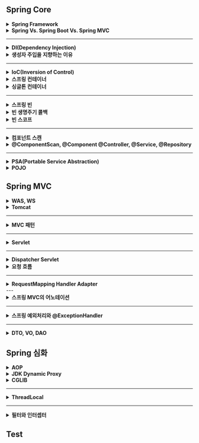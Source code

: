 ## Spring Core

<details>
    <summary><b>Spring Framework</b></summary>

## 정리
### 스프링 프레임워크란?
- 자바 엔터프라이즈 개발을 편하게 해주는 경량급 오픈소스 애플리케이션 프레임워크
### 특징
- 프레임워크 
  - 응용 프로그램이나 소프트웨어 솔루션 개발을 수월하기 위해 구조, 틀이 제공된 소프트웨어 환경
- 애플리케이션 프레임워크
  - 특정 계층이나 기술, 업무 분야에 국한되지 않고 애플리케이션 전 영역을 포괄하는 범용적인 프레임워크
  - 애플리케이션 개발을 편하게 해준다.
- 경량급
  - 실제 스프링의 코드가 작은 규모로 되어있다는 뜻이 아니라 개발 환경이나 서버 환경이 더 가볍다는 의미이다.
  - EJB 는 WAS 를 이용하여 개발환경을 갖추는데 비용이 컸지만, Spring 은 톰캣이나 제티 등 가벼운 서버 환경에서도 동작한다.
    - 개발 과정이 더 편리해지고 생산성과 품질면에서 유리하다.
- 자바 엔터프라이즈 개발이 편하다.
  - 로우 레벨을 신경쓰지 않고 비즈니스 로직만 구현하는데 집중할 수 있다.
- 오픈 소스
  - 유연한 개발을 통해 버그와 문제점이 빠르게 발견된다.
  - 하지만 개발이 계속 될 것이라는 보장이 없다.
- POJO 기반
  - POJO(Plain Old Java Object) 기반으로 특정한 기술과 환경에 종속되지 않는 코드를 만들고 쉬운 개발을 보장해준다.
  - AOP, DI, PSA
## 예상 질문

## 참조
- https://incheol-jung.gitbook.io/docs/study/tobys-spring/undefined/8
</details>

<details>
    <summary><b>Spring Vs. Spring Boot Vs. Spring MVC</b></summary>

## 정리
### Spring
- 애플리케이션 개발을 편하게 해준는 자바의 프레임워크로 IoC 와 DI 를 통해 느슨한 결합을 유지할 수 있게 합니다.
### Spring Boot
- 스프링 프레임워크의 모듈로 설정 과정을 최소화 하도록 돕습니다. 
- 특징
  - 자동 설정
  - 내장 서버 제공 (톰캣, 제티)
  - in-memory DB 제공(H2)
  - 의존성의 버전 관리 (starter)
  - boilerplate code 빈도 낮춤
### Spring MVC
- 웹 애플리케이션 개발을 위한 MVC 프레임워크로 HTTP 기반입니다.
- 특징
  - MVC 패턴
  - 웹 애플리케이션을 위한 설정이 되어있음
## 예상 질문

## 참조
- https://www.javatpoint.com/spring-vs-spring-boot-vs-spring-mvc
</details>

---

<details>
    <summary><b>DI(Dependency Injection)</b></summary>

## 정리
### DI 란?
- 외부에서 두 객체 간의 관계를 결정해주는 디자인 패턴
- 인터페이스를 사이에 둬서 클래스 레벨에서 의존관계가 고정되지 않도록 하고 런타임 시에 관계를 동적으로 주입하여 유연성을 높이고 결합도를 낮출 수 있다.
### 생성자 주입
- 생성자를 통해 의존관계를 주입하는 방식
- 생성자의 호출 시점에 1회 호출되는 것이 보장된다.
### Setter 주입
- Setter 를 통해 의존 관계를 주입하는 방법
- 주입받는 객체가 변경될 가능성이 있는 경우에 사용
### 필드 주입
- 필드에 바로 의존 관계를 주입하는 방법
- 외부에서 접근이 불가능해서 테스트 코드 작성에 어려움이 존재한다.
- DI 프레임워크가 강제된다.
## 예상 질문

## 참조
- https://mangkyu.tistory.com/150
</details>

<details>
    <summary><b>생성자 주입을 지향하는 이유</b></summary>

## 정리
- 객체의 불변성 확보
- 테스트 코드 작성 용이
- final 키워드 작성
- 스프링에 비침투적인 코드 작성
- 순환 참조 에러 방지
## 예상 질문

## 참조
- https://mangkyu.tistory.com/125
</details>

---

<details>
    <summary><b>IoC(Inversion of Control)</b></summary>

## 정리
### IoC 란?
- 객체의 생성과 의존 관계 설정 등의 제어권을 넘기는 것을 의미한다. 애플리케이션 코드가 아니라 IoC 컨테이너에 의해 제어된다.
## 예상 질문

## 참조

</details>

<details>
    <summary><b>스프링 컨테이너</b></summary>

## 정리
### 스프링 컨테이너 (IoC 컨테이너)란?
![spring_container](images/spring_container.png)
- 스프링에서 IoC 를 담당하는 컨테이너로, 객체의 생명주기를 관리한다.
- 빈 팩토리: 오브젝트의 생성과 오브젝트 사이의 런타임 관계를 설정하는 DI 관점으로 볼 때의 컨테이너
- 애플리케이션 컨텍스트: DI 를 위한 여러 컨테이너 기능을 추가한 것
  - 빈 사이에 이벤트를 발생시키고 이를 전달받는 기능
  - 국제화가 지원되는 텍스트 메시지를 관리하는 기능
  - 리스너로 등록된 빈에게 이벤트 발생을 알려주는 기능
- 빈을 등록, 생성, 등록, 반환하는 역할을 수행한다.
## 예상 질문

## 참조
- https://dev-coco.tistory.com/80
</details>

<details>
    <summary><b>싱글톤 컨테이너</b></summary>

## 정리
### 싱글톤이란?
- 하나의 클래스에 하나의 인스턴스만 존재하는 것
- 적합한 객체
  - 상태가 없는 공유 객체
  - 읽기 전용 객체
- 장점
  - 불푤요한 메모리 누수를 방지
  - 클래스 간에 데이터 공유가 쉽다.
- 단점
  - 테스트 하기가 힘들다.
  - 서버 환경에서 싱글톤을 보장할 수 없다. (JVM 이 분산되어 설치된 경우)
  - 의존 관계 상으로 클라이언트가 구체 클래스에 의존하게 된다.(DIP 위반)
### 자바 싱글톤과 스프링 싱글톤
- 스프링에서는 객체들을 싱글톤으로 관리한다. 이 객체들을 빈이라고 한다.
- 객체의 생명주기를 위임함으로써 자바 싱글톤의 단점을 극복할 수 있다.
### 싱글톤 컨테이너
- 스프링에서 싱글톤 형태의 오브젝트를 만들고 관리하는 기능을 수행한다.
- 싱글톤 레지스트리라고도 한다.
## 예상 질문

## 참조
- https://tecoble.techcourse.co.kr/post/2020-11-07-singleton/
- https://mangkyu.tistory.com/153
- https://catsbi.oopy.io/6c4846a1-130d-4aba-94ea-e630cc15056d
</details>

---

<details>
    <summary><b>스프링 빈</b></summary>

## 정리
### 스프링 빈이란?
- 컨테이너 안에 들어있는 객체
- 스프링 컨테이너에 의해 관리되는 자바 객체(POJO)
### 등록
- Component Scan
  - `@Component` 를 명시하여 빈을 추가한다. (이외에도 `@Controller`, `@Service`... 등등)
  - 개발자가 직접 컨트롤이 가능한 클래스들의 경우
  - 클래스 또는 인터페이스에 붙임
- `@Bean`
  - `@Configuration` 이 달린 클래스에서 빈으로 등록하면 된다.
  - 개발자가 컨토롤이 불가능한 외부 라이브러리들을 Bean 으로 등록할 경우
  - 메서드 또는 어노테이션에 붙임
- xml 등록
### Bean Lite Mode
- 다음과 같이 빈을 등록할 수 있다.
```java
@Configuration
public class AppConfig {

    @Bean
    public MemberService memberService() {
        return new MemberServiceImpl(memberRepository());
    }

    @Bean
    public OrderService orderService() {
        return new OrderServiceImpl(memberRepository(), discountPolicy());
    }

    @Bean
    public MemberRepository memberRepository() {
        return new MemoryMemberRepository();
    }
}
```
- 위와 같이 등록한 경우 memberService 와 orderService 에서 각각 다른 MemoryMemberRepository 인스턴스를 사용한다고 생각할 수 있다.
- 스프링에서는 CGLIB 를 통해 바이트코드를 조작하여 인스턴스가 있으면 해당 인스턴스를 사용하고 없으면 인스턴스를 생성하는 방식으로 동작한다.
- 이때 `@Configuration` 대신 `@Component` 를 사용하면 Bean Lite Mode 로 동작하는데
  - Bean Lite Mode 는 CGLIB 를 이용하여 바이트 코드 조작을 하지 않는 방식을 의미한다.
  - 싱글톤을 보장하지 않는다.
## 예상 질문
- 스프링 빈(싱글톤 스코프)는 Thread-safe 한가?
  - 싱글톤 레지스트리를 통해 private 생성자, static 변수 등의 코드 없이 비즈니스 로직에 집중하고 테스트 코드에 용이한 싱글톤 객체를 제공하는 것뿐지지, 동기화 문제는 개발자가 처리해야 한다.
## 참조
- https://steady-coding.tistory.com/594
</details>

<details>
    <summary><b>빈 생명주기 콜백</b></summary>

## 정리
### Singleton 생명주기
1. 스프링 컨테이너 생성
2. 스프링 빈 생성
3. 의존 관계 주입
4. 초기화 콜백
5. 사용
6. 소멸전 콜백
7. 스프링 종료
### Prototype 생명주기
1. 스프링 컨테이너 생성
2. 스프링 빈 생성
3. 의존 관계 주입
4. 초기화 콜백
5. 사용
6. GC 에 의해 수거
## 예상 질문

## 참조

</details>

<details>
    <summary><b>빈 스코프</b></summary>

## 정리
### Singleton 빈
- 스프링 컨테이너에서 한번만 생성되며, 컨테이너가 사라질 때 제거된다.
- 스코프가 명시되지 않으면 싱글톤 빈이다.
- `@Scope("singletone")`
- 적합한 객체
  - 사용할 때마다 상태가 달라져야 하는 객체
  - 쓰기가 가능한 상태가 있는 객체
### Prototype 빈
- DI 가 발생할 때마다 새로운 객체가 생성되어 주입된다.
- 빈 소멸에 스프링 컨테이너가 관여하지 않고 GC 에 의해 빈이 제거된다.
- `@Scope("prototype")`
- 적합한 객체
  - 상태가 없는 공유 객체
  - 읽기 전용으로만 상태를 가진 객체
  - 쓰기가 가능한 상태를 지니면서 사용 빈도가 높은 객체(동기화 필요)
### 웹 스코프
- Spring MVC 를 사용할 경우 제공
- 웹 환경에서만 동작하는 스코프
  - 특정 주기가 끝날 때까지 관리한다.
#### 종류
- Request
  - HTTP 요청 하나가 들어오고 나갈 때까지 유지되는 스코프
  - 각각의 HTTP 요청마다 별도의 빈 인스턴스가 생성되고 관리된다.
- Session
  - HTTP Session 과 동일한 생명 주기를 가지는 스코프
- Application
  - 서블릿 컨텍스트와 동일한 생명 주기를 가지는 스코프
- WebSocket
  - 웹 소켓과 동일한 생명 주기를 가지는 스코프
## 예상 질문

## 참조

</details>

---

<details>
    <summary><b>컴포넌트 스캔</b></summary>

## 정리
### 컴포넌트 스캔이란?
- 빈으로 등록할 클래스들을 스프링 빈으로 등록해주는 과정
- `@Component` 를 가진 클래스가 대상
### 특징
- 빈 이름
  - 가장 앞 문자를 소문자로 바꾼 것이 빈 이름이 된다.
  - MemberService -> memberService
  - 수동 지정: `@Component("name")`
- 컴포넌트 스캔 범위: `@ComponentScan` 이 있는 파일의 패키지 아래를 찾는다.
  - basePackages, basePackageClasses 로 지정 가능
- 주의할 점
  - 하나의 인터페이스에 여러 구현체가 있을 때, 하나의 구현체에만 @Component 를 붙여야 충돌을 피할 수 있다.
    - 만약 여러 곳에 @Component 를 붙인다면, @Qualifier, @Primary 등을 이용해 충돌을 해결할 수 있다.
## 예상 질문

## 참조
- https://velog.io/@neity16/Spring-%ED%95%B5%EC%8B%AC-%EC%9B%90%EB%A6%AC-%EA%B8%B0%EB%B3%B8%ED%8E%B8-6-%EC%BB%B4%ED%8F%AC%EB%84%8C%ED%8A%B8-%EC%8A%A4%EC%BA%94Component-Scan-DI
</details>

<details>
    <summary><b>@ComponentScan, @Component @Controller, @Service, @Repository</b></summary>

## 정리
### @ComponentScan
- 해당 어노테이션이 있는 패키지를 기준으로 스캔 작업이 일어난다.
- stereotype 어노테이션들이 붙은 클래스들을 찾아 컨테이너에 등록한다.
- stereotype 을 여러 개로 나눈 이유는 가독성과 다른 처리를 위함이다.(`@Repository` 의 `DataAccessExection` 처리)
### @Component
- 스프링 빈으로 등록하기 위해 표시하는 기본 어노테이션
### @Configuration
- 빈 등록 클래스인 것을 나타내는 어노테이션
### @Controller
- Web MVC 에서 자주 사용하는 어노테이션으로 Controller 를 명시하기 위해 사용한다.
- vs `@RestController`
  - `@RestController` 는 Restful 서비스를 제공하기 위해 `@Controller` 를 확장한 개념이다.
  - `@Controller` 에 `@ResponseBody` 를 추가한 것이다.
  - View 를 통해 출력되지 않고 데이터 타입에 따라 MessageConverter 를 통해 변환이 된다.
### @Service
- 서비스 레이어라는 것을 표시하기 위한 어노테이션
### @Repository
- Repository 레이어라는 것을 표시하는 레이어
- DAO 메서드에서 발생하는 Unchecked Exception 를 `DataAccessException` 로 변환하는 역할 수행
## 예상 질문

## 참조

</details>

---

<details>
    <summary><b>PSA(Portable Service Abstraction)</b></summary>

## 정리
### PSA 란?
- 추상화 계층을 통해 기반 로직을 숨겨 개발자에게 편의성을 제공해주는 것
- 내부 구현과 관계 없이 외부에서 접근할 수 있는 구조이다.
  - POJO 원칙을 따른 Spring 의 기능으로, Spring 에서 사용하는 라이브러리들은 PSA 를 지켜야 한다.
### Spring Web MVC
- HttpServlet 을 상속받아 서블릿을 작성하는 부분을 추상화하였다.
#### 편의성 제공
- `@Controller` 어노테이션을 통해 요청을 매핑하는 컨트롤러로 역할을 부여할 수 있다.
- `@GetMapping` 과 `@PostMapping` 을 통해 요청을 매핑할 수 있다.
- 어노테이션을 통해 doPost(), doGet() 메서드를 구현하는 작업을 하지 않아도 된다.
> 서블릿 사용
```java
   public class FooServlet extends HttpServlet {
    
       // GET
       @Override
       protected void doGet(HttpServletRequest req, HttpServletResponse resp) throws ServletException, IOException {
           super.doGet(req, resp);
       }
   	
       // POST
       @Override
       protected void doPost(HttpServletRequest req, HttpServletResponse resp) throws ServletException, IOException {
           super.doPost(req, resp);
       }
   }
 ```
> 어노테이션 사용
```java
 @Controller
 class FooController {
 
   @GetMapping("/foo/new")
   public String createFoo(Map<String, Object> model) {
       // do something
   }
   
   @PostMapping("/bar/new")
   public String createBar(@Valid Bar bar, BindingResult result) {
       // do something
   }
 
 }
 ```
#### Portable
- 서블릿 기반에서 reactive 기반으로의 변경이 용이하다.
- 서블릿을 사용하는 코드에서 일부 코드만 바꿔주면 webflux 코드로 사용할 수 있다.
- 또한, WAS 또한 Tomcat 이 아닌 netty 로 변경하는 등 기존 코드를 변경하지 않고 기술 스택을 변경할 수 있다.
### Spring Transaction
#### 편의성 제공
- 다음과 같이 복잡한 트랜잭션 설정 코드를 작성하지 않고 `@Transactional` 을 통해 편리하게 트랜잭션 처리를 할 수 있다.
> [Oracle 페이지 예제](https://docs.oracle.com/javase/tutorial/jdbc/basics/transactions.html)
```java
public class Foo { 
  public void updateCoffeeSales(HashMap<String, Integer> salesForWeek) throws SQLException {
    String updateString =
            "update COFFEES set SALES = ? where COF_NAME = ?";
    String updateStatement =
            "update COFFEES set TOTAL = TOTAL + ? where COF_NAME = ?";

    try (PreparedStatement updateSales = con.prepareStatement(updateString);
         PreparedStatement updateTotal = con.prepareStatement(updateStatement))

    {
      con.setAutoCommit(false);
      for (Map.Entry<String, Integer> e : salesForWeek.entrySet()) {
        updateSales.setInt(1, e.getValue().intValue());
        updateSales.setString(2, e.getKey());
        updateSales.executeUpdate();

        updateTotal.setInt(1, e.getValue().intValue());
        updateTotal.setString(2, e.getKey());
        updateTotal.executeUpdate();
        con.commit();
      }
    } catch (SQLException e) {
      JDBCTutorialUtilities.printSQLException(e);
      if (con != null) {
        try {
          System.err.print("Transaction is being rolled back");
          con.rollback();
        } catch (SQLException excep) {
          JDBCTutorialUtilities.printSQLException(excep);
        }
      }
    }
  }
}
```
#### Portable
- JDBC 를 사용하는 `DatasourceTransactionManager`, JPA 를 사용하는 `JpaTransactionManager`, Hibernate 를 사용하는 `HibernateTransactionManager` 등 구현체를 유연하게 바꿀 수 있다.
#### Spring Cache
- `@Cacheable` 를 통해 추상화할 수 있다. 
- JCacheManager, ConcurrentMapCacheManager, EhCacheCacheManager 등 구현체를 바꿔도 정상적으로 동작한다.
## 예상 질문

## 참조
- https://dev-coco.tistory.com/83
- https://www.youtube.com/watch?v=P3vzrqADl8I
</details>

<details>
    <summary><b>POJO</b></summary>

## 정리
### POJO 란?
- Plain Old Java Object 의 약자로 특정 기술(프레임워크, 라이브러리 등) 에 종속적이지 않은 객체를 의미한다.
### 왜 필요한가?
- Spring 이전에 많이 쓰이던 EJB 는 클래스 코드가 EJB 에 지나치게 종속적이라는 문제가 존재했다.
- 이를 해결하기 위해 즉, 특정 기술에 지나치게 의존적이게 되는 현상을 방지하기 위해 POJO 라는 개념이 나오게 되었다.
### 조건
- 특정 규약에 종속되지 않아야 한다.
  - Java 에서 제공하는 API 외에는 종속되는게 없어야 함
- 특정 환경에 종속되지 않아야 한다.
  - 특정 기업의 프레임워크나 서버에서만 동작 가능한 코드로 작성하면 안된다.
- 객체지향적 원리에 충실해야 한다.
  - 단일 책임 원칙을 지켜야 한다.
### 장점
- 장점
  - 테스트하기 편하다.
  - 로우 레벨과 분리되기 때문에 비즈니스 로직에만 집중할 수 있게 된다.
### 특징
- POJO 클래스는 public 이어야 한다.
- 필드의 접근제어자에 대해 제한이 없다.
### vs Java Bean 
- 자바 빈은 제약 사항이 좀 더 많은 POJO 이다.
- 제약 사항
  - Serializable 을 구현해야 한다.
  - 필드의 접근 지정자는 private 이어야 한다.
  - 기본 생성자를 만들어야 한다.
  - getter, setter 이름을 getX, setX 형태로 해야 한다.(boolean 의 경우 isX 가능)
- Java Bean trade-off
  - 가변성
    - setter 로 인해 동시성이나 일관성 이슈가 있다.
  - Boilerplate
    - getter 와 setter 를 통해 코드가 난잡해짐
## 예상 질문

## 참조
- https://mangkyu.tistory.com/281
- https://www.nowwatersblog.com/springboot/springstudy/POJO
- https://www.baeldung.com/java-pojo-class
</details>

## Spring MVC

<details>
    <summary><b>WAS, WS</b></summary>

## 정리
### WAS 란?
- 특정 로직을 처리하는 동적인 컨텐츠를 제공하는 서버 (정적인 컨텐츠도 제공할 수 있다.)
- 예시로는 Tomcat, JBoss, Jeus 등이 존재한다.
### Web Server 란?
- 정적인 컨텐츠를 제공하는 서비스
- 예시로는 Apache, Nginx 등이 존재한다.
### WAS 로 정적인 컨텐츠를 제공하지 않는 이유?
- WAS 는 로직을 처리하는데 집중해야 한다.
- 기능을 분리하여 서버 부하를 방지해야 한다.
- 동적인 컨텐츠가 지연되면 정적 컨텐츠의 제공에도 영향을 받을 수 있다.
- 
## 예상 질문

## 참조
- https://yozm.wishket.com/magazine/detail/1780/
</details>

<details>
    <summary><b>Tomcat</b></summary>

## 정리
### Tomcat 이란?
- WAS 로서 Java EE 기반으로 만들어져 JSP 와 Servlet 을 구동하기 위한 서블릿 컨테이너 역할을 수행한다.
### Apache 
- Web Server 로 정적인 웹페이지를 응답한다.
### Apache Tomcat
- 아파치의 일부 기능을 가져온 톰캣이다.
- 정적인 웹 페이지는 아파치만 사용하고, 동적인 웹페이즈는 톰캣도 같이 이용한다.
## 예상 질문

## 참조

</details>

---

<details>
    <summary><b>MVC 패턴</b></summary>

## 정리
### MVC 패턴이란?
- Model, View, Controller 로 애플리케이션을 구성하는 디자인 패턴이다.
![mvc_pattern](images/mvc_pattern.png)
### Model
- 뷰에 출력할 데이터를 담는다.
- 뷰가 필요한 데이터를 모델에 담기 때문에 뷰는 비즈니스 로직이나 데이터 접근을 몰라도 된다.
### View
- 레이아웃과 화면 처리
### Controller
- HTTP 요청을 받아 파라미터를 검증하고 비즈니스 로직을 수행한다.
- 뷰에 전달할 결과 데이터를 조회하여 모델에 담는다.
- Controller 에 비즈니스 로직을 담는 경우 코드가 너무 비대해져 Service 계층을 넣기도 한다.
### 장단점
- 장점
  - 기능 별로 코드를 분리하여, 가독성을 높이고 재사용성을 증가시킨다.
  - 구조가 단순하다.
- 단점 
  - 뷰와 모델의 완벽한 분리가 어렵고, 애플리케이션이 커질수록 코드가 복잡해지고 유지보수가 어렵다.
### JSP 웹 아키텍쳐
#### Model 1
- 뷰와 로직을 모두 JSP 페이지에서 처리
- 장점
  - 구조가 단순하여 개발 속도가 빠르다.
  - 진입 장벽이 낮다.
- 단점
  - 뷰와 로직이 섞이기 때문에 코드가 복잡해진다.
  - 백엔드와 프론트엔드의 분업이 어렵다.
  - 코드의 재사용성이 낮고 유지보수가 힘들다.
#### Model 2
- JSP 에서 출력만 처리
- 장점
  - 출력을 위한 뷰 코드가 로직 부분과 분리되어 코드가 깔끔해진다.
  - 뷰와 로직의 역할 분담이 수월해진다.
  - 기능에 따라 분리되므로 재사용성이나 유지보수가 좋아진다.
- 단점
  - 구조가 복잡해 개발 속도가 느리고 진입 장벽이 존재한다.
  - 구조 설계를 위한 많은 시간이 필요하다.
## 예상 질문

## 참조
- https://hsp1116.tistory.com/9
</details>

---

<details>
    <summary><b>Servlet</b></summary>

## 정리
### Servlet 이란?
- 클라이언트의 요청을 처리하고, 그 결과를 반환하는 Servlet 클래스의 구현 규칙을 지킨 자바 웹 프로그래밍 기술
### 특징
- 클라이언트의 요청에 대해 동적으로 작동하는 웹 애플리케이션 컴포넌트
- html 을 사용하여 요청에 응답한다.
- Java Thread 이용
- MVC 에서는 Controller 로 이용된다.
- HTTP 프로토콜 서비스를 지원하는 HttpServlet 클래스를 상속받는다.
- UDP 보다 처리 속도가 느리다.
- HTML 변경 시 Servlet 을 재컴파일해야한다.
- 한계점
  - 자바 코드로 HTML 을 작성하기 때문에 코드 작성이 어렵다.
  - 이를 보완하고자 템플릿 엔진이 나왔다.
  - 예) JSP, Thymeleaf, Freemarker
### 동작 방식
![Servlet](images/Servlet.png)
1. 클라이언트가 URL 을 입력하면 HTTP 요청이 서블릿 컨테이너로 전달된다.
2. 요청을 전달받은 서블릿 컨테이너는 HttpServletRequest, HttpServletResponse 객체를 생성한다.
3. web.xml 을 기반으로 사용자가 요청한 URL 에 해당하는 서블릿을 찾는다.
4. 해당 서블릿에서 service() 메서드를 호출하고 HTTP 메서드에 따라 doGet(), doPost() 메서드를 호출한다.
5. 응답이 끝나면 HttpServletRequest, HttpServletResponse 객체를 소멸시킨다.
#### Servlet 생명주기
![Servlet_Life_Cycle](images/Servlet_Life_Cycle.png)
### Servlet Container
- 서블릿을 관리해주는 컨테이너
- 클라이언트의 요청을 전달받아 응답을 할수있게 웹서버와 소켓 통신을 한다.
- 예시: 톰캣
  - 웹 서버와 통신하여 JSP 와 Servlet 이 작동하는 환경을 제공
#### 역할
- 웹서버와 통신 지원
  - 소켓을 생성하고 연결하는 것 등을 추상화시켜 비즈니스 로직에만 집중하게 해준다.
- 서블릿의 생명주기 관리
- 멀티쓰레드 지원 및 관리
  - 요청 하나 당 자바 쓰레드 하나를 생성하여 요청을 처리한다.
- 선언적인 보안 관리
  - 보안 관련 내용을 서블릿이나 자바 코드에 작성하지 않아도 된다.
  - 수정 사항이 생겨도 재컴파일을 하지 않아도 된다.
### JSP
- Java Server Page
- 자바 코드가 들어가있는 HTML 코드
- 웹 프로그래머가 소스 코드를 수정할 경우 디자인 부분을 건들지 않아도 되서 효율적
- HTML 작성을 깔끔하게 작성할 수 있고 동적으로 자바 코드를 넣을 수 있다.
- 서블릿은 데이터의 입력, 수정 등에 대한 제어를 JSP 에게 넘긴다.
#### 동작 방식
![Servlet_Operation](images/Servlet_Operation.png)
- 클라이언트가 JSP 파일을 요청하면 동적으로 데이터를 jsp 파일에 넣어 컨테이너에 전달한다.
- 컨테이너는 해당 JSP 파일을 java 파일로 변환한다.
- WAS 에 의해 JSP 파일은 서블릿 클래스 파일로 컴파일된다.
## 예상 질문

## 참조
- https://mangkyu.tistory.com/14
</details>

---

<details>
    <summary><b>Dispatcher Servlet</b></summary>

## 정리
### Front Controller 패턴
- 서블릿 하나로 클라이언트의 요청을 받는 패턴이다.
- 중복 코드가 없어지고 공통 처리를 할 수 있다.
- Spring MVC 에서는 Dispatcher Servlet 이 해당 역할을 수행한다.
### Dispatcher Servlet
- 표현 계층에서 HTTP 요청을 모두 받는 프론트 컨트롤러이다.
- 공통 작업은 DispatcherServlet 에서 처리하고 세부 작업은 해당 컨트롤러에 위임한다.
## 예상 질문

## 참조

</details>

<details>
    <summary><b>요청 흐름</b></summary>

## 정리
![DispatcherServlet](images/DispatcherServlet.png)
1. HTTP 요청이 들어온다.
2. 핸들러 매핑이 해당 요청을 처리할 컨트롤러를 조회한다.
3. 핸들러를 처리할 핸들러 어댑터를 조회한다.
4. 핸들러 어댑터를 통해 핸들러의 메서드를 실행한다.
5. ModelView 를 반환한다.
6. 뷰 이름을 viewResolver 에게 전달하고 해당하는 View 객체를 반환한다.
7. 뷰에게 모델을 전달한다.
8. HTTP 응답을 내보낸다.
## 예상 질문
- 하나의 컨트롤러로 여러 요청을 받을 수 있을까?
  - 해당 컨트롤러는 싱글턴으로 등록되어 여러 스레드의 요청이 들어와도 하나의 컨트롤러 객체를 공유하며 처리된다. 다만 상태를 가질 경우 Thread-safe 하지 않을 수 있다.
## 참조
- https://tecoble.techcourse.co.kr/post/2021-06-25-dispatcherservlet-part-1/
</details>

---

<details>
    <summary><b>RequestMapping Handler Adapter</b></summary>

## 정리
### @RequestMapping Handler Adapter 란?
- 어노테이션 기반 컨트롤러인 @RequestMapping 을 지원하는 핸들러 어댑터이다.
- HandlerAdapter 인터페이스를 확장하여 구현한 클래스 중 하나이다.
  - RequestMappingHandlerAdapter
  - HttpRequestHandlerAdapter: HttpRequestHandler 처리
  - SimpleControllerHandlerAdapter: Controller 인터페이스 처리
#### 동작 방식
![RequestMappingHandlerAdapter](images/RequestMappingHandlerAdapter.png)
1. 클라이언트의 요청에 따라 HandlerMapping 에서 핸들러를 가져온다. 가져온 핸들러를 통해 핸들러 어댑터를 결정한다.
```java
class DispatcherServlet {
	protected void doDispatch(HttpServletRequest request, HttpServletResponse response) throws Exception {
        // ...
      
		// Determine handler for the current request.
		mappedHandler = getHandler(processedRequest);
		if (mappedHandler == null) {
			noHandlerFound(processedRequest, response);
			return;
		}

		// Determine handler adapter for the current request.
		HandlerAdapter ha = getHandlerAdapter(mappedHandler.getHandler());
		
        // ...
	}
}
```
2. HandlerMethodArgumentResolver 에 의해 클라이언트의 요청에 있는 파라미터들을 객체로 변환한다.
3. 이 때의 핸들러 어댑터가 RequestMappingHandlerAdapter 로 해당 핸들러 어댑터의 handle() 메서드를 실행한다.
```java
class DispatcherServlet {
	protected void doDispatch(HttpServletRequest request, HttpServletResponse response) throws Exception {
        // ...

        // Actually invoke the handler.
        mv = ha.handle(processedRequest, response, mappedHandler.getHandler());
		
        // ...
	}
}
```
4. HandlerMethodReturnValuehandler 에서 응답 값을 변환하고 처리한다.
  - ModelAndView, json 등의 형태로 반환

## 예상 질문
- 
## 참조
- https://kmkunk.tistory.com/149
</details>
---

<details>
    <summary><b>스프링 MVC의 어노테이션</b></summary>

## 정리
### 종류
- @RequestMapping
  - URI 를 Controller 와 매핑할 때 사용
  - 공통 경로를 지정하기 위해 주로 사용
- @GetMapping, @PostMapping, @DeleteMapping, @PutMapping, @PatchMapping
  - HTTP 메서드를 설정함과 동시에 하위 url 설정
- @RequestParam
  - query string 의 값을 가져올 때 사용
  - 값을 변환할 때 등록한 컨버터나 PropertyEditor 에 의존
- @RequestPart
  - multipart/form-data 형태의 요청이 들어올 때 사용
  - HttpMessageConvertor 에 의전
    - Content-Type 헤더에 들어있는 값을 보고 판단
- @RequestBody
  - 클라이언트가 전송하는 Json 형태의 HTTP Body 를 Java 객체로 변환하는 역할 수행
  - MappingJackson2HttpMessageConverter 이용
    - 내부적으로 ObjectMapper 사용
  - 기본 생성자로 객체를 만들고, Getter 나 Setter 등의 메소드로 필드를 찾아 Reflection 으로 값을 설정
- @ModelAttribute
  - form 형태의 HTTP Body 와 요청 파라미터들을 생성자나 Setter 로 바인딩하기 위해 사용
  - 객체의 타입과 파라미터의 타입이 일치하는지 확인하는 작업을 추가로 실행한다.
    - 만약 검증을 통과하지 못하면 BindException 발생
  - 생성자로 값이 설정되고 생성자로 값이 설정되지 않는 필드는 Setter 로 설정
- @RequestHeader
  - HTTP Header 의 정보를 꺼낼 때 사용
- @PathVariable
  - path variable 값을 가져올 때 사용
## 예상 질문
- 
## 참조
- https://devlog-wjdrbs96.tistory.com/401
- https://mangkyu.tistory.com/72
</details>

---

<details>
    <summary><b>스프링 예외처리와 @ExceptionHandler</b></summary>

## 정리
### 스프링 예외처리
- 스프링은 예외 처리를 위해 BasicErrorController 를 구현해두었다.
  - 스프링 부트에서는 예외가 발생하면 기본적으로 /error 로 예외 요청을 다시 전달하도록 WAS 설정을 한다.
  > 컨트롤러(예외발생) -> 인터셉터 -> 서블릿(Dispatcher Servlet) -> 필터 -> WAS -> WAS -> 필터 -> Dispatcher Servlet -> 인터셉터 -> BasicErrorController
- 결론은 에러 컨트롤러를 한번 더 호출한다.
- Spring 은 예외 처리를 비즈니스 로직과 분리하기 위해 HandlerExceptionResolver 인터페이스를 사용한다.
  - 발생한 Exception 을 catch 하고 HTTP 상태나 응답 메시지 등을 설정하는 과정에서 WAS 에서는 정상적으로 응답이 나간것으로 인식한다.
    - 따라서 WAS 를 다시 거쳐 예외 컨트롤러를 거치는 과정을 겪지 않는다.
### HandlerExceptionResolver
- 해당 인터페이스에는 다음과 같은 구현체가 빈으로 등록이 되어있다.(언급한 순서대로 우선순위가 지정되어있음)
  - DefaultErrorAttributes
    - 에러 속성을 저정하며 직접 예외 처리하지 않음
  - ExceptionHandlerExceptionResolver
    - 에러 응답을 위한 Controller 나 ControllerAdvice 에 있는 ExceptionHandler 처리
  - ResponseStatusExceptionResolver
    - HTTP 상태 코드를 지정하는 @ResponseStatus 또는 ResponseStatusException 처리
  - DefaultHandlerExceptionResolver
    - Spring 내부의 기본 예외 처리
#### 흐름
1. ExceptionHandlerResolver 동작
   1. 예외가 발생한 컨트롤러 안에 적합한 @ExceptionHandler 가 있는지 검사
   2. 만약 있다면 처리하고 없다면 @ControllerAdvice 가 붙은 클래스로 넘어가서 다시 검사
   3. 만약 있다면 처리하고 해당 에러에 적합한 @ExceptionHandler 가 없다면 다음 처리기로 넘어감
2. ResponseStatusExceptionResolver 동작
   1. @ResponseStatus 가 있는지 또는 ResponseStatusException 이 있는지 검사
   2. 만약 있다면 ServletResponse 의 sendError() 로 예외가 서블릿까지 전달되고, 서블릿이 BasicErrorController 로 요청 전달
   3. 없다면 다음 처리기로 이동
3. DefaultHandlerExceptionResolver
   1. Spring 의 내부 예외인지 검사하여 맞으면 에러를 처리하고 아니면 넘어감
4. 적합한 ExceptionResolver 가 없으므로 예외가 서블릿까지 전달되고, 서블릿은 SpringBoot 가 실행한 자동 설정에 맞게 BasicErrorController 로 요청을 전달함

### @ResponseStatus
- 에러 HTTP 상태를 변경
- 적용 범위
  - Exception 클래스
  - 메서드에 @ExceptionHandler 와 함께
  - 클래스에 @RestControllerAdvice 와 함께
- WAS 까지 예외를 전달하여 에러 컨트롤러를 재호출하게 한다.
- 한계점
  - 에러 응답의 내용을 수정할 수 없다.
  - 예외 클래스와 강하게 결합되어 같은 예외는 같은 상태와 에러 메시지를 반환한다.
  - 별도의 응답 상태가 필요하다면 예외 클래스를 추가해야 한다.
  - WAS 까지 예외가 전달되어 컨트롤러를 재호출한다.
  - 외부에서 정의한 Exception 클래스에는 사용할 수 없다.
### ResponseStatusException
- 외부 라이브러리에서 정의한 코드에 @ResponseStatus 를 붙일 수 없는 단점을 해결하기 위해 나왔다.
- HTTP 상태와 선택적으로 reason 과 cause 를 추가할 수 있다.
- UncheckedException 을 상속받고 있어 명시적으로 예외를 처리하지 않아도 된다.
- 한계점
  - 직접 예외 처리를 프로그래밍하므로 일관된 예외 처리가 어렵다.
  - 예외 처리 코드가 중복된다.
  - Spring 내부의 예외를 처리하는 것이 어렵다.
  - 예외가 WAS 까지 전달된다.
### @ExceptionHandler
- 유연하게 에러 처리를 하기위해 제공하는 기능
- 적용 범위
  - 컨트롤러의 메서드
  - @ControllerAdvice, @RestControllerAdvice 가 있는 클래스의 메서드
- Exception 클래스들을 속성으로 받아 처리할 예외를 지정할 수 있다.
  - @ResponseStatus 와 같이 사용할 수 있고, 이 때 ResponseEntity 와 같이 사용한다면 ResponseEntity 의 상태 코드가 먼저 적용된다. 
  - @ResponseStatus 와 달리 응답 페이로드를 자유롭게 다룰 수 있다.
- 주의점
  - 속성으로 등록한 예외 클래스와 파라미터로 받는 예외 클래스가 동일해야 한다.
- 한계점
  - 컨트롤러에 넣을 경우, 컨트롤러에 에러 처리 코드가 섞이고 에러 처리 코드가 다른 컨트롤러와 중복될 수 있다.
### @ControllerAdvice, @RestControllerAdvice
- @ExceptionHandler 를 전역적으로 처리할 수 있게 한다.
- 둘의 차이는 json 으로 응답을 내려주는 것의 차이이다.
- 해당 어노테이션이 붙은 클래스는 빈으로 등록되어 전역적으로 에러를 핸들링할 수 있다.
- basePackages 로 특정 클래스나 패키지를 지정할 수 있다.
- 스프링에서는 NoHandlerFoundException 과 같은 예외를 처리하는 클래스를 미리 만들어두었다.
  - ResponseEntityExceptionHandler
  - @ControllerAdvice 가 붙은 클래스는 해당 추상 클래스를 상속받아 일관된 예외 응답을 내려줄 수 있다. 
- 주의할 점
  - 해당 어노테이션을 붙인 클래스가 여러 개가 존재할 경우, @Order 어노테이션으로 순서를 지정해야 한다. 그렇지 않으면 spring 에 의해 임의의 순서대로 처리하게 된다.
## 예상 질문
- 
## 참조
- https://mangkyu.tistory.com/204
</details>

---

<details>
    <summary><b>DTO, VO, DAO</b></summary>

## 정리
### DTO
- 계층 간 데이터의 교환을 위한 자바 Bean
- 로직을 가지지 않는 데이터 클래스이다.
### VO
- 읽기 전용 클래스로 불변 클래스이다.
- 주로 값 타입을 표현하기 위해 사용한다.
- equals() 와 hashcode() 를 재정의하여 내부의 값이 같으면 같은 객체라고 인식하게 한ㄴ다.
### DAO
- DB 의 data 에 접근하기 위한 객체
## 예상 질문
- 
## 참조
- 
</details>

## Spring 심화

<details>
    <summary><b>AOP</b></summary>
</details>

<details>
    <summary><b>JDK Dynamic Proxy</b></summary>
</details>

<details>
    <summary><b>CGLIB</b></summary>
</details>

---

<details>
    <summary><b>ThreadLocal</b></summary>
</details>

---

<details>
    <summary><b>필터와 인터셉터</b></summary>
</details>

## Test
